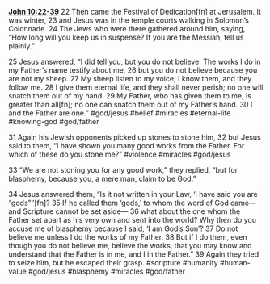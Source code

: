 **[John 10:22-39](http://www.blueletterbible.org/search/preSearch.cfm?Criteria=John+10.22-39&t=NIV)**
22 Then came the Festival of Dedication[fn] at Jerusalem. It was winter, 23 and Jesus was in the temple courts walking in Solomon’s Colonnade. 24 The Jews who were there gathered around him, saying, “How long will you keep us in suspense? If you are the Messiah, tell us plainly.”

25 Jesus answered, “I did tell you, but you do not believe. The works I do in my Father’s name testify about me, 26 but you do not believe because you are not my sheep. 27 My sheep listen to my voice; I know them, and they follow me. 28 I give them eternal life, and they shall never perish; no one will snatch them out of my hand. 29 My Father, who has given them to me, is greater than all[fn]; no one can snatch them out of my Father’s hand. 30 I and the Father are one.” #god/jesus #belief #miracles #eternal-life #knowing-god #god/father

31 Again his Jewish opponents picked up stones to stone him, 32 but Jesus said to them, “I have shown you many good works from the Father. For which of these do you stone me?” #violence #miracles #god/jesus 

33 “We are not stoning you for any good work,” they replied, “but for blasphemy, because you, a mere man, claim to be God.”

34 Jesus answered them, “Is it not written in your Law, ‘I have said you are “gods” ’[fn]? 35 If he called them ‘gods,’ to whom the word of God came—and Scripture cannot be set aside— 36 what about the one whom the Father set apart as his very own and sent into the world? Why then do you accuse me of blasphemy because I said, ‘I am God’s Son’? 37 Do not believe me unless I do the works of my Father. 38 But if I do them, even though you do not believe me, believe the works, that you may know and understand that the Father is in me, and I in the Father.” 39 Again they tried to seize him, but he escaped their grasp. #scripture #humanity #human-value #god/jesus #blasphemy #miracles #god/father 